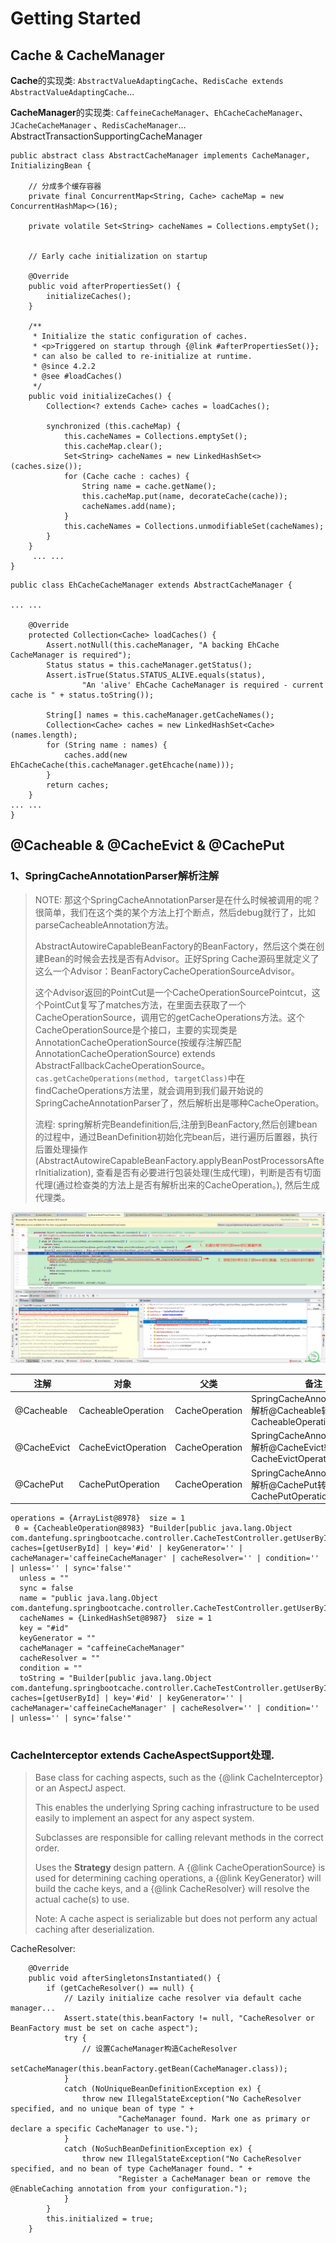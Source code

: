 # Getting Started

## Cache & CacheManager

**Cache**的实现类: `AbstractValueAdaptingCache`、`RedisCache extends AbstractValueAdaptingCache`...

**CacheManager**的实现类: `CaffeineCacheManager`、`EhCacheCacheManager`、`JCacheCacheManager` 、`RedisCacheManager`...
AbstractTransactionSupportingCacheManager
```
public abstract class AbstractCacheManager implements CacheManager, InitializingBean {

    // 分成多个缓存容器  
	private final ConcurrentMap<String, Cache> cacheMap = new ConcurrentHashMap<>(16);

	private volatile Set<String> cacheNames = Collections.emptySet();


	// Early cache initialization on startup

	@Override
	public void afterPropertiesSet() {
		initializeCaches();
	}

	/**
	 * Initialize the static configuration of caches.
	 * <p>Triggered on startup through {@link #afterPropertiesSet()};
	 * can also be called to re-initialize at runtime.
	 * @since 4.2.2
	 * @see #loadCaches()
	 */
	public void initializeCaches() {
		Collection<? extends Cache> caches = loadCaches();

		synchronized (this.cacheMap) {
			this.cacheNames = Collections.emptySet();
			this.cacheMap.clear();
			Set<String> cacheNames = new LinkedHashSet<>(caches.size());
			for (Cache cache : caches) {
				String name = cache.getName();
				this.cacheMap.put(name, decorateCache(cache));
				cacheNames.add(name);
			}
			this.cacheNames = Collections.unmodifiableSet(cacheNames);
		}
	}
	 ... ...
}	
```


```
public class EhCacheCacheManager extends AbstractCacheManager {

... ...

	@Override
	protected Collection<Cache> loadCaches() {
		Assert.notNull(this.cacheManager, "A backing EhCache CacheManager is required");
		Status status = this.cacheManager.getStatus();
		Assert.isTrue(Status.STATUS_ALIVE.equals(status),
				"An 'alive' EhCache CacheManager is required - current cache is " + status.toString());

		String[] names = this.cacheManager.getCacheNames();
		Collection<Cache> caches = new LinkedHashSet<Cache>(names.length);
		for (String name : names) {
			caches.add(new EhCacheCache(this.cacheManager.getEhcache(name)));
		}
		return caches;
	}
... ...
}
```

## @Cacheable & @CacheEvict & @CachePut
### 1、SpringCacheAnnotationParser解析注解
> NOTE:
> 那这个SpringCacheAnnotationParser是在什么时候被调用的呢？很简单，我们在这个类的某个方法上打个断点，然后debug就行了，比如parseCacheableAnnotation方法。
>
> AbstractAutowireCapableBeanFactory的BeanFactory，然后这个类在创建Bean的时候会去找是否有Advisor。正好Spring Cache源码里就定义了这么一个Advisor：BeanFactoryCacheOperationSourceAdvisor。
>
> 这个Advisor返回的PointCut是一个CacheOperationSourcePointcut，这个PointCut复写了matches方法，在里面去获取了一个CacheOperationSource，调用它的getCacheOperations方法。这个CacheOperationSource是个接口，主要的实现类是AnnotationCacheOperationSource(按缓存注解匹配 AnnotationCacheOperationSource) extends AbstractFallbackCacheOperationSource。`cas.getCacheOperations(method, targetClass)`中在findCacheOperations方法里，就会调用到我们最开始说的SpringCacheAnnotationParser了，然后解析出是哪种CacheOperation。
>
> 流程: spring解析完Beandefinition后,注册到BeanFactory,然后创建bean的过程中，通过BeanDefinition初始化完bean后，进行遍历后置器，执行后置处理操作(AbstractAutowireCapableBeanFactory.applyBeanPostProcessorsAfterInitialization), 查看是否有必要进行包装处理(生成代理)，判断是否有切面代理(通过检查类的方法上是否有解析出来的CacheOperation。), 然后生成代理类。


![](./doc/asset/img/20210112165646.png)


|注解|对象|父类|备注|
|---|---|---|---|
|@Cacheable |CacheableOperation|CacheOperation|SpringCacheAnnotationParser解析@Cacheable转化为CacheableOperation|
|@CacheEvict |CacheEvictOperation|CacheOperation|SpringCacheAnnotationParser解析@CacheEvict转化为CacheEvictOperation|
|@CachePut |CachePutOperation|CacheOperation|SpringCacheAnnotationParser解析@CachePut转化为CachePutOperation|

```
operations = {ArrayList@8978}  size = 1
 0 = {CacheableOperation@8983} "Builder[public java.lang.Object com.dantefung.springbootcache.controller.CacheTestController.getUserById(java.lang.String)] caches=[getUserById] | key='#id' | keyGenerator='' | cacheManager='caffeineCacheManager' | cacheResolver='' | condition='' | unless='' | sync='false'"
  unless = ""
  sync = false
  name = "public java.lang.Object com.dantefung.springbootcache.controller.CacheTestController.getUserById(java.lang.String)"
  cacheNames = {LinkedHashSet@8987}  size = 1
  key = "#id"
  keyGenerator = ""
  cacheManager = "caffeineCacheManager"
  cacheResolver = ""
  condition = ""
  toString = "Builder[public java.lang.Object com.dantefung.springbootcache.controller.CacheTestController.getUserById(java.lang.String)] caches=[getUserById] | key='#id' | keyGenerator='' | cacheManager='caffeineCacheManager' | cacheResolver='' | condition='' | unless='' | sync='false'"


```


### CacheInterceptor extends CacheAspectSupport处理.

> Base class for caching aspects, such as the {@link CacheInterceptor} or an
> AspectJ aspect.
>
> <p>This enables the underlying Spring caching infrastructure to be used easily
> to implement an aspect for any aspect system.
>
> <p>Subclasses are responsible for calling relevant methods in the correct order.
>
> <p>Uses the <b>Strategy</b> design pattern. A {@link CacheOperationSource} is
> used for determining caching operations, a {@link KeyGenerator} will build the
> cache keys, and a {@link CacheResolver} will resolve the actual cache(s) to use.
>
> <p>Note: A cache aspect is serializable but does not perform any actual caching
> after deserialization. 

CacheResolver: 

``` 
	@Override
	public void afterSingletonsInstantiated() {
		if (getCacheResolver() == null) {
			// Lazily initialize cache resolver via default cache manager...
			Assert.state(this.beanFactory != null, "CacheResolver or BeanFactory must be set on cache aspect");
			try {
			    // 设置CacheManager构造CacheResolver
				setCacheManager(this.beanFactory.getBean(CacheManager.class));
			}
			catch (NoUniqueBeanDefinitionException ex) {
				throw new IllegalStateException("No CacheResolver specified, and no unique bean of type " +
						"CacheManager found. Mark one as primary or declare a specific CacheManager to use.");
			}
			catch (NoSuchBeanDefinitionException ex) {
				throw new IllegalStateException("No CacheResolver specified, and no bean of type CacheManager found. " +
						"Register a CacheManager bean or remove the @EnableCaching annotation from your configuration.");
			}
		}
		this.initialized = true;
	}

```







